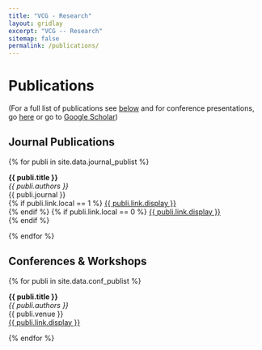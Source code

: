 ```yaml
---
title: "VCG - Research"
layout: gridlay
excerpt: "VCG -- Research"
sitemap: false
permalink: /publications/
---
```



# Publications


(For a full list of publications see [below](#journal-publications) and for conference presentations, go [here](#conferences--workshops) or go to [Google Scholar](https://scholar.google.co.in/citations?user=aPDRgKAAAAAJ&hl=en))

<!-- ## Group highlights
{% assign number_printed = 0 %}
{% for publi in site.data.publist %}

{% assign even_odd = number_printed | modulo: 2 %}
{% if publi.highlight == 1 %}

{% if even_odd == 0 %}
<div class="row">
{% endif %}

<div class="col-sm-6 clearfix">
 <div class="well">
  <pubtit>{{ publi.title }}</pubtit>
  <img src="{{ site.url }}{{ site.baseurl }}/images/pubpic/{{ publi.image }}" class="img-responsive" width="33%" style="float: left" />
  <p>{{ publi.description }}</p>
  <p><em>{{ publi.authors }}</em></p>
  <p><strong><a href="{{ publi.link.url }}">{{ publi.link.display }}</a></strong></p>
  <p class="text-danger"><strong> {{ publi.news1 }}</strong></p>
  <p> {{ publi.news2 }}</p>
 </div>
</div>

{% assign number_printed = number_printed | plus: 1 %}

{% if even_odd == 1 %}
</div>
{% endif %}

{% endif %}
{% endfor %}

{% assign even_odd = number_printed | modulo: 2 %}
{% if even_odd == 1 %}
</div>
{% endif %}

<p> &nbsp; </p> -->

## Journal Publications

{% for publi in site.data.journal_publist %}

  <b> {{ publi.title }} </b> <br />
  <em>{{ publi.authors }} </em><br />
  {{ publi.journal }} <br />
  {% if publi.link.local == 1 %}
  <a href="{{ site.url }}{{ site.baseurl }}/downloads/{{ publi.link.url }}">{{ publi.link.display }}</a> <br />
  {% endif %}
  {% if publi.link.local == 0 %}
  <a href="{{ publi.link.url }}">{{ publi.link.display }}</a> <br />
  {% endif %}
  <!-- IF: {{ publi.IF }} -->

{% endfor %}

## Conferences & Workshops

{% for publi in site.data.conf_publist %}

  <b> {{ publi.title }} </b> <br />
  <em>{{ publi.authors }} </em><br />
  {{ publi.venue }} <br />
  <a href="{{ publi.link.url }}">{{ publi.link.display }}</a> <br />

{% endfor %}
